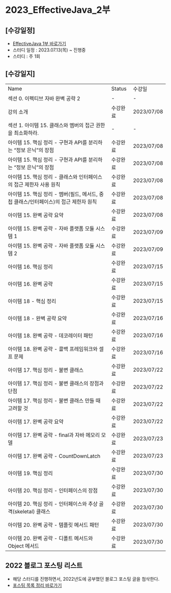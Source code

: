 # 2023_EffectiveJava_2부

## [수강일정]
- [EffectiveJava 1부 바로가기](https://github.com/seohaebada/2023/tree/main/2023_effectivejava)
- 스터디 일정 : 2023.07.13(목) ~ 진행중
- 스터디 : 주 1회

## [수강일지]
|                                             |        |             |
|---------------------------------------------|--------|-------------|
| Name                                        | Status | 수강일         |
| 섹션 0. 이펙티브 자바 완벽 공략 2                             | -      | -           |
| 강의 소개                                       | 수강완료   | 2023/07/08  |
| 섹션 1. 아이템 15. 클래스와 멤버의 접근 권한을 최소화하라.    | -      | -           |
| 아이템 15. 핵심 정리 - 구현과 API를 분리하는 “정보 은닉”의 장점  | 수강완료   | 2023/07/08  |
| 아이템 15. 핵심 정리 - 구현과 API를 분리하는 “정보 은닉”의 장점  | 수강완료   | 2023/07/08  |
| 아이템 15. 핵심 정리 - 클래스와 인터페이스의 접근 제한자 사용 원칙  | 수강완료   | 2023/07/08  |
| 아이템 15. 핵심 정리 - 멤버(필드, 메서드, 중첩 클래스/인터페이스)의 접근 제한자 원칙  | 수강완료   | 2023/07/08  |
| 아이템 15. 완벽 공략 요약  | 수강완료   | 2023/07/08  |
| 아이템 15. 완벽 공략 - 자바 플랫폼 모듈 시스템 1  | 수강완료   | 2023/07/09  |
| 아이템 15. 완벽 공략 - 자바 플랫폼 모듈 시스템 2  | 수강완료   | 2023/07/09  |
| 아이템 16. 핵심 정리  | 수강완료   | 2023/07/15  |
| 아이템 16. 완벽 공략  | 수강완료   | 2023/07/15  |
| 아이템 18 - 핵심 정리  | 수강완료   | 2023/07/15  |
| 아이템 18 - 완벽 공략 요약  | 수강완료   | 2023/07/16  |
| 아이템 18. 완벽 공략 - 데코레이터 패턴  | 수강완료   | 2023/07/16  |
| 아이템 18. 완벽 공략 - 콜백 프레임워크와 셀프 문제  | 수강완료   | 2023/07/16  |
| 아이템 17. 핵심 정리 - 불변 클래스  | 수강완료   | 2023/07/22  |
| 아이템 17. 핵심 정리 - 불변 클래스의 장점과 단점 | 수강완료   | 2023/07/22  |
| 아이템 17. 핵심 정리 - 불변 클래스 만들 때 고려할 것 | 수강완료   | 2023/07/22  |
| 아이템 17. 완벽 공략 요약  | 수강완료   | 2023/07/22  |
| 아이템 17. 완벽 공략 - final과 자바 메모리 모델  | 수강완료   | 2023/07/23  |
| 아이템 17. 완벽 공략 - CountDownLatch  | 수강완료   | 2023/07/23  |
| 아이템 19. 핵심 정리  | 수강완료   | 2023/07/30  |
| 아이템 20. 핵심 정리 - 인터페이스의 장점  | 수강완료   | 2023/07/30  |
| 아이템 20. 핵심 정리 - 인터페이스와 추상 골격(skeletal) 클래스  | 수강완료   | 2023/07/30  |
| 아이템 20. 완벽 공략 - 템플릿 메서드 패턴  | 수강완료   | 2023/07/30  |
| 아이템 20. 완벽 공략 - 디폴트 메서드와 Object 메서드  | 수강완료   | 2023/07/30  |

## 2022 블로그 포스팅 리스트
- 해당 스터디를 진행하면서, 2022년도에 공부했던 블로그 포스팅 글을 첨삭한다.
- [포스팅 목록 정리 바로가기](https://devfunny.tistory.com/865)
